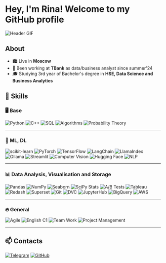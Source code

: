 # Hey, I'm Rina! Welcome to my GitHub profile

![Header GIF](https://media.giphy.com/media/QTfX9Ejfra3ZmNxh6B/giphy.gif)  

## About
- 🏙️ Live in **Moscow** 
- 💼 Been working at **TBank** as data/business analyst since summer'24
- 🎓 Studying 3rd year of Bachelor's degree in **HSE, Data Science and Business Analytics**  

## 🚀 Skills  

### 🖥️ **Base**
![Python](https://img.shields.io/badge/Python-3776AB?style=flat&logo=python&logoColor=white) ![C++](https://img.shields.io/badge/C++-00599C?style=flat&logo=cplusplus&logoColor=white) ![SQL](https://img.shields.io/badge/SQL-4479A1?style=flat&logo=mysql&logoColor=white) ![Algorithms](https://img.shields.io/badge/Algorithms-FFA500?style=flat) ![Probability Theory](https://img.shields.io/badge/Probability%20Theory-8A2BE2?style=flat)  

---

### 🤖 **ML, DL**
![scikit-learn](https://img.shields.io/badge/scikit--learn-F7931E?style=flat&logo=scikitlearn&logoColor=white) ![PyTorch](https://img.shields.io/badge/PyTorch-EE4C2C?style=flat&logo=pytorch&logoColor=white)  ![TensorFlow](https://img.shields.io/badge/TensorFlow-FF6F00?style=flat&logo=tensorflow&logoColor=white)  ![LangChain](https://img.shields.io/badge/LangChain-0052CC?style=flat) ![LlamaIndex](https://img.shields.io/badge/LlamaIndex-FFD700?style=flat)  ![Ollama](https://img.shields.io/badge/Ollama-32CD32?style=flat) ![Streamlit](https://img.shields.io/badge/Streamlit-FF4B4B?style=flat&logo=streamlit&logoColor=white)  ![Computer Vision](https://img.shields.io/badge/Computer%20Vision-4682B4?style=flat) ![Hugging Face](https://img.shields.io/badge/Hugging%20Face-FFCC4D?style=flat&logo=huggingface&logoColor=black) ![NLP](https://img.shields.io/badge/NLP-003366?style=flat)  

---

### 📊 **Data Analysis, Visualisation and Storage**
![Pandas](https://img.shields.io/badge/Pandas-150458?style=flat&logo=pandas&logoColor=white) ![NumPy](https://img.shields.io/badge/NumPy-013243?style=flat&logo=numpy&logoColor=white) ![Seaborn](https://img.shields.io/badge/Seaborn-008080?style=flat) ![SciPy Stats](https://img.shields.io/badge/SciPy%20Stats-8CAAE6?style=flat&logo=scipy&logoColor=white) ![A/B Tests](https://img.shields.io/badge/A%2FB%20Tests-00BFFF?style=flat) ![Tableau](https://img.shields.io/badge/Tableau-E97627?style=flat&logo=tableau&logoColor=white) ![Redash](https://img.shields.io/badge/Redash-FF0000?style=flat) ![Superset](https://img.shields.io/badge/Superset-1F77B4?style=flat) ![Git](https://img.shields.io/badge/Git-F05032?style=flat&logo=git&logoColor=white) ![DVC](https://img.shields.io/badge/DVC-945DD6?style=flat) ![JupyterHub](https://img.shields.io/badge/JupyterHub-F37626?style=flat&logo=jupyter&logoColor=white) ![BigQuery](https://img.shields.io/badge/BigQuery-4285F4?style=flat&logo=googlebigquery&logoColor=white) ![AWS](https://img.shields.io/badge/AWS-FF9900?style=flat&logo=amazonaws&logoColor=white)

---

### 🔥 **General**
![Agile](https://img.shields.io/badge/Agile-000000?style=flat&logo=agile&logoColor=white) ![English C1](https://img.shields.io/badge/English-C1-4B92DB?style=flat) ![Team Work](https://img.shields.io/badge/Team%20Work-000000?style=flat&logo=teamviewer&logoColor=white) ![Project Management](https://img.shields.io/badge/Project%20Management-4B92DB?style=flat)

---

## 📫 Contacts
[![Telegram](https://img.shields.io/badge/Telegram-26A5E4?style=for-the-badge&logo=telegram&logoColor=white)](https://t.me/crazy_rinchik)
[![GitHub](https://img.shields.io/badge/GitHub-181717?style=for-the-badge&logo=github&logoColor=white)](https://github.com/crazyrinchik)
